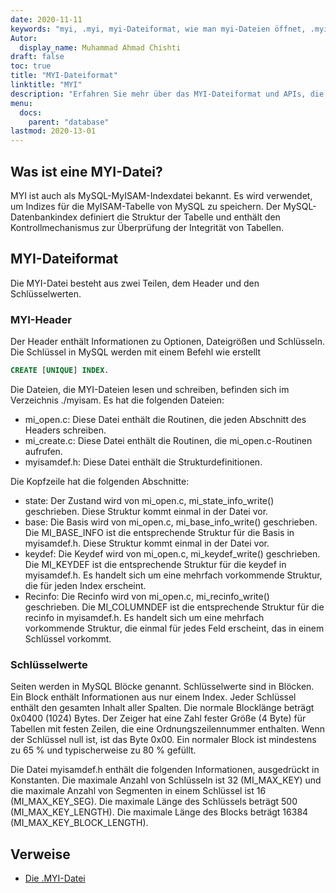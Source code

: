 ```yaml
---
date: 2020-11-11
keywords: "myi, .myi, myi-Dateiformat, wie man myi-Dateien öffnet, .myi-Erweiterung, myi-Erweiterung"
Autor:
  display_name: Muhammad Ahmad Chishti
draft: false
toc: true
title: "MYI-Dateiformat"
linktitle: "MYI"
description: "Erfahren Sie mehr über das MYI-Dateiformat und APIs, die MYI-Dateien erstellen und öffnen können."
menu:
  docs:
    parent: "database"
lastmod: 2020-13-01
---
```


## Was ist eine MYI-Datei? ##

MYI ist auch als MySQL-MyISAM-Indexdatei bekannt. Es wird verwendet, um Indizes für die MyISAM-Tabelle von MySQL zu speichern. Der MySQL-Datenbankindex definiert die Struktur der Tabelle und enthält den Kontrollmechanismus zur Überprüfung der Integrität von Tabellen.

## MYI-Dateiformat ##

Die MYI-Datei besteht aus zwei Teilen, dem Header und den Schlüsselwerten.

### MYI-Header ###

Der Header enthält Informationen zu Optionen, Dateigrößen und Schlüsseln. Die Schlüssel in MySQL werden mit einem Befehl wie erstellt

```sql
CREATE [UNIQUE] INDEX.
```

Die Dateien, die MYI-Dateien lesen und schreiben, befinden sich im Verzeichnis ./myisam. Es hat die folgenden Dateien:

- mi_open.c: Diese Datei enthält die Routinen, die jeden Abschnitt des Headers schreiben.
- mi_create.c: Diese Datei enthält die Routinen, die mi_open.c-Routinen aufrufen.
- myisamdef.h: Diese Datei enthält die Strukturdefinitionen.

Die Kopfzeile hat die folgenden Abschnitte:

- state: Der Zustand wird von mi_open.c, mi_state_info_write() geschrieben. Diese Struktur kommt einmal in der Datei vor.
- base: Die Basis wird von mi_open.c, mi_base_info_write() geschrieben. Die MI_BASE_INFO ist die entsprechende Struktur für die Basis in myisamdef.h. Diese Struktur kommt einmal in der Datei vor.
- keydef: Die Keydef wird von mi_open.c, mi_keydef_write() geschrieben. Die MI_KEYDEF ist die entsprechende Struktur für die keydef in myisamdef.h. Es handelt sich um eine mehrfach vorkommende Struktur, die für jeden Index erscheint.
- Recinfo: Die Recinfo wird von mi_open.c, mi_recinfo_write() geschrieben. Die MI_COLUMNDEF ist die entsprechende Struktur für die recinfo in myisamdef.h. Es handelt sich um eine mehrfach vorkommende Struktur, die einmal für jedes Feld erscheint, das in einem Schlüssel vorkommt.

### Schlüsselwerte ###

Seiten werden in MySQL Blöcke genannt. Schlüsselwerte sind in Blöcken. Ein Block enthält Informationen aus nur einem Index. Jeder Schlüssel enthält den gesamten Inhalt aller Spalten. Die normale Blocklänge beträgt 0x0400 (1024) Bytes. Der Zeiger hat eine Zahl fester Größe (4 Byte) für Tabellen mit festen Zeilen, die eine Ordnungszeilennummer enthalten. Wenn der Schlüssel null ist, ist das Byte 0x00. Ein normaler Block ist mindestens zu 65 % und typischerweise zu 80 % gefüllt.

Die Datei myisamdef.h enthält die folgenden Informationen, ausgedrückt in Konstanten. Die maximale Anzahl von Schlüsseln ist 32 (MI_MAX_KEY) und die maximale Anzahl von Segmenten in einem Schlüssel ist 16 (MI_MAX_KEY_SEG). Die maximale Länge des Schlüssels beträgt 500 (MI_MAX_KEY_LENGTH). Die maximale Länge des Blocks beträgt 16384 (MI_MAX_KEY_BLOCK_LENGTH).

## Verweise ##

- [Die .MYI-Datei](https://dev.mysql.com/doc/dev/mysql-server/latest/)

